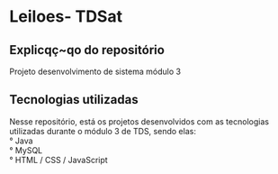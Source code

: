 # Leiloes- TDSat

## Explicqç~qo do repositório
Projeto desenvolvimento de sistema módulo 3
## Tecnologias utilizadas
Nesse repositório, está os projetos desenvolvidos com as tecnologias utilizadas durante o módulo 3 de TDS, sendo elas:<br>
° Java<br>
° MySQL<br>
° HTML / CSS / JavaScript

